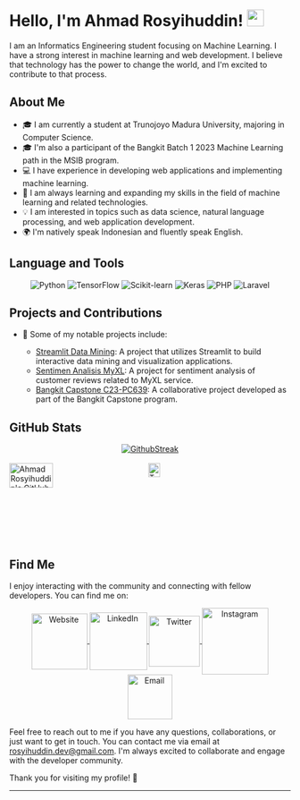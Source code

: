 # Hello, I'm Ahmad Rosyihuddin! <img src="https://raw.githubusercontent.com/MartinHeinz/MartinHeinz/master/wave.gif" width="30px">

I am an Informatics Engineering student focusing on Machine Learning. I have a strong interest in machine learning and web development. I believe that technology has the power to change the world, and I'm excited to contribute to that process.

## About Me

- 🎓 I am currently a student at Trunojoyo Madura University, majoring in Computer Science.
- 🎓 I'm also a participant of the Bangkit Batch 1 2023 Machine Learning path in the MSIB program.
- 💻 I have experience in developing web applications and implementing machine learning.
- 🌱 I am always learning and expanding my skills in the field of machine learning and related technologies.
- 💡 I am interested in topics such as data science, natural language processing, and web application development.
- 🌍 I'm natively speak Indonesian and fluently speak English.

## Language and Tools

<div align="center">
  <img src="https://img.shields.io/badge/Python-3776AB?style=for-the-badge&logo=python&logoColor=white" alt="Python" title="Python" />
  <img src="https://img.shields.io/badge/TensorFlow-FF6F00?style=for-the-badge&logo=tensorflow&logoColor=white" alt="TensorFlow" title="TensorFlow" />
  <img src="https://img.shields.io/badge/Scikit--learn-F7931E?style=for-the-badge&logo=scikit-learn&logoColor=white" alt="Scikit-learn" title="Scikit-learn" />
  <img src="https://img.shields.io/badge/Keras-D00000?style=for-the-badge&logo=keras&logoColor=white" alt="Keras" title="Keras" />
  <img src="https://img.shields.io/badge/PHP-777BB4?style=for-the-badge&logo=php&logoColor=white" alt="PHP" title="PHP" />
  <img src="https://img.shields.io/badge/Laravel-FF2D20?style=for-the-badge&logo=laravel&logoColor=white" alt="Laravel" title="Laravel" />
</div>

## Projects and Contributions

- 🌟 Some of my notable projects include:

  - [Streamlit Data Mining](https://github.com/arosyihuddin/streamlit-datamining): A project that utilizes Streamlit to build interactive data mining and visualization applications.
  - [Sentimen Analisis MyXL](https://github.com/arosyihuddin/sentimen-analisis-Myxl): A project for sentiment analysis of customer reviews related to MyXL service.
  - [Bangkit Capstone C23-PC639](https://github.com/Bangkit-Capstone-C23-PC639): A collaborative project developed as part of the Bangkit Capstone program.

## GitHub Stats

<div align="center">
  <a href="https://github.com/arosyihuddin">
    <img align="center" src="https://github-readme-streak-stats.herokuapp.com/?user=arosyihuddin&theme=radical" alt="GithubStreak" />
  </a>
</div>

<br>

<div style="display:flex">
  <a href="https://github.com/arosyihuddin">
    <img align="center" src="https://github-readme-stats.vercel.app/api?username=arosyihuddin&show_icons=true&theme=radical" alt="Ahmad Rosyihuddin's GitHub stats" width="56%" />
  </a>
  <a href="https://github.com/arosyihuddin">
    <img align="center" src="https://github-readme-stats.vercel.app/api/top-langs/?username=arosyihuddin&layout=compact&theme=radical" alt="Top Languages" width="42%" />
  </a>
</div>

## Find Me

I enjoy interacting with the community and connecting with fellow developers. You can find me on:

<div align="center">
  <a href="#">
    <img align="center" alt="Website" width="100px" src="https://img.shields.io/badge/-Website-0088CC?style=flat-square&logo=Google-Chrome&logoColor=white" />
  </a>
  <a href="https://www.linkedin.com/in/ahmad-rosyihuddin/">
    <img align="center" alt="LinkedIn" width="103px" src="https://img.shields.io/badge/-LinkedIn-0A66C2?style=flat-square&logo=linkedin&logoColor=white" />
  </a>
  <a href="https://twitter.com/a_rosyihuddin">
    <img align="center" alt="Twitter" width="91px" src="https://img.shields.io/badge/-Twitter-1DA1F2?style=flat-square&logo=twitter&logoColor=white" />
  </a>
  <a href="https://www.instagram.com/kaji_sik/">
    <img align="center" alt="Instagram" width="119px" src="https://img.shields.io/badge/-Instagram-E4405F?style=flat-square&logo=instagram&logoColor=white" />
  </a>
  <a href="mailto:rosyihuddin.dev@gmail.com">
    <img align="center" alt="Email" width="80px" src="https://img.shields.io/badge/-Email-D14836?style=flat-square&logo=gmail&logoColor=white" />
  </a>
</div>

Feel free to reach out to me if you have any questions, collaborations, or just want to get in touch. You can contact me via email at rosyihuddin.dev@gmail.com. I'm always excited to collaborate and engage with the developer community.

Thank you for visiting my profile! 👋

---
